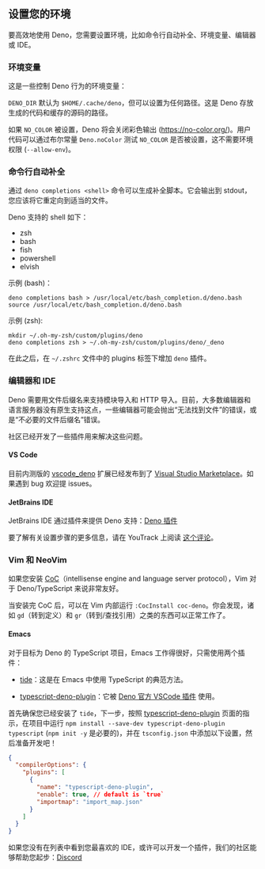 ## 设置您的环境

要高效地使用 Deno，您需要设置环境，比如命令行自动补全、环境变量、编辑器或 IDE。

### 环境变量

这是一些控制 Deno 行为的环境变量：

`DENO_DIR` 默认为 `$HOME/.cache/deno`，但可以设置为任何路径。这是 Deno 存放生成的代码和缓存的源码的路径。

如果 `NO_COLOR` 被设置，Deno 将会关闭彩色输出 (<https://no-color.org/>)。用户代码可以通过布尔常量 `Deno.noColor` 测试 `NO_COLOR` 是否被设置，这不需要环境权限 (`--allow-env`)。

### 命令行自动补全

通过 `deno completions <shell>` 命令可以生成补全脚本。它会输出到 stdout，您应该将它重定向到适当的文件。

Deno 支持的 shell 如下：

- zsh
- bash
- fish
- powershell
- elvish

示例 (bash)：

```shell
deno completions bash > /usr/local/etc/bash_completion.d/deno.bash
source /usr/local/etc/bash_completion.d/deno.bash
```

示例 (zsh):

```shell
mkdir ~/.oh-my-zsh/custom/plugins/deno
deno completions zsh > ~/.oh-my-zsh/custom/plugins/deno/_deno
```

在此之后，在 `~/.zshrc` 文件中的 plugins 标签下增加 `deno` 插件。

### 编辑器和 IDE

Deno 需要用文件后缀名来支持模块导入和 HTTP 导入。目前，大多数编辑器和语言服务器没有原生支持这点，一些编辑器可能会抛出“无法找到文件”的错误，或是“不必要的文件后缀名”错误。

社区已经开发了一些插件用来解决这些问题。

#### VS Code

目前内测版的 [vscode_deno](https://github.com/denoland/vscode_deno) 扩展已经发布到了 [Visual Studio Marketplace](https://marketplace.visualstudio.com/items?itemName=denoland.vscode-deno)。如果遇到 bug 欢迎提 issues。

#### JetBrains IDE

JetBrains IDE 通过插件来提供 Deno 支持：[Deno 插件](https://plugins.jetbrains.com/plugin/14382-deno)

要了解有关设置步骤的更多信息，请在 YouTrack 上阅读 [这个评论](https://youtrack.jetbrains.com/issue/WEB-41607#focus=streamItem-27-4160152.0-0)。

### Vim 和 NeoVim

如果您安装 [CoC](https://github.com/neoclide/coc.nvim)（intellisense engine and language server protocol），Vim 对于 Deno/TypeScript 来说非常友好。

当安装完 CoC 后，可以在 Vim 内部运行 `:CocInstall coc-deno`。你会发现，诸如 `gd`（转到定义）和 `gr`（转到/查找引用）之类的东西可以正常工作了。

#### Emacs

对于目标为 Deno 的 TypeScript 项目，Emacs 工作得很好，只需使用两个插件：

+ [tide](https://github.com/ananthakumaran/tide)：这是在 Emacs 中使用 TypeScript 的典范方法。

+ [typescript-deno-plugin](https://github.com/justjavac/typescript-deno-plugin)：它被 [Deno 官方 VSCode 插件](https://github.com/denoland/vscode_deno) 使用。

首先确保您已经安装了 `tide`，下一步，按照 [typescript-deno-plugin](https://github.com/justjavac/typescript-deno-plugin) 页面的指示，在项目中运行 `npm install --save-dev typescript-deno-plugin typescript` (`npm init -y` 是必要的)，并在 `tsconfig.json` 中添加以下设置，然后准备开发吧！

```json
{
  "compilerOptions": {
    "plugins": [
      {
        "name": "typescript-deno-plugin",
        "enable": true, // default is `true`
        "importmap": "import_map.json"
      }
    ]
  }
}
```

如果您没有在列表中看到您最喜欢的 IDE，或许可以开发一个插件，我们的社区能够帮助您起步：[Discord](https://discord.gg/TGMHGv6)
